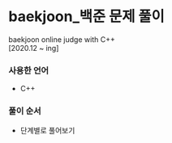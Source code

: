# baekjoon_백준 문제 풀이
baekjoon online judge with C++<br>
[2020.12 ~ ing]

### 사용한 언어
* C++

### 풀이 순서
* 단계별로 풀어보기
